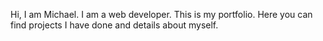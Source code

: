 Hi, I am Michael. I am a web developer.
This is my portfolio. Here you can find projects I have done and details about myself.